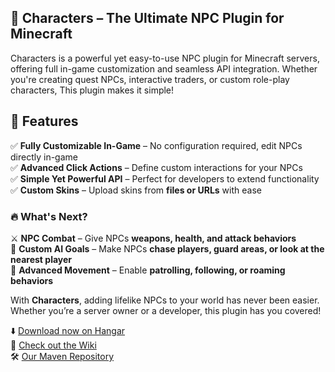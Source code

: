 ## 🏰 Characters – The Ultimate NPC Plugin for Minecraft

Characters is a powerful yet easy-to-use NPC plugin for Minecraft servers,
offering full in-game customization and seamless API integration.
Whether you're creating quest NPCs, interactive traders, or custom role-play characters,
This plugin makes it simple!

## 🔹 Features

✅ **Fully Customizable In-Game** – No configuration required, edit NPCs directly in-game<br>
✅ **Advanced Click Actions** – Define custom interactions for your NPCs<br>
✅ **Simple Yet Powerful API** – Perfect for developers to extend functionality<br>
✅ **Custom Skins** – Upload skins from **files or URLs** with ease

### 🔥 **What's Next?**

⚔️ **NPC Combat** – Give NPCs **weapons, health, and attack behaviors**<br>
🧠 **Custom AI Goals** – Make NPCs **chase players, guard areas, or look at the nearest player**<br>
🚶 **Advanced Movement** – Enable **patrolling, following, or roaming behaviors**

With **Characters**, adding lifelike NPCs to your world has never been easier.
Whether you’re a server owner or a developer, this plugin has you covered!

⬇️ [Download now on Hangar](https://hangar.papermc.io/TheNextLvl/Characters)<br>
🔗 [Check out the Wiki](https://github.com/TheNextLvl-net/characters/wiki)<br>
🛠 [Our Maven Repository](https://repo.thenextlvl.net/#/releases/net/thenextlvl/characters/api)<br>